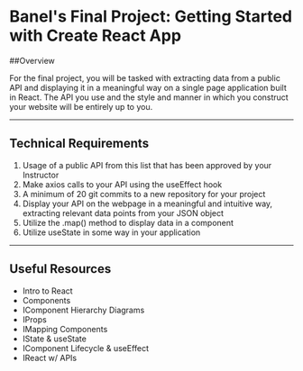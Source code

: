 # Banel's Final Project: Getting Started with Create React App

##Overview

For the final project, you will be tasked with extracting data from a public API and displaying it in a meaningful way on a single page application built in React. The API you use and the style and manner in which you construct your website will be entirely up to you.

<hr>

<h2>Technical Requirements</h2>
<ol>
    <li>Usage of a public API from this list that has been approved by your Instructor</li>
    <li>Make axios calls to your API using the useEffect hook</li>
    <li>A minimum of 20 git commits to a new repository for your project</li>
    <li>Display your API on the webpage in a meaningful and intuitive way, extracting relevant data points from your JSON object</li>
    <li>Utilize the .map() method to display data in a component</li>
    <li>Utilize useState in some way in your application</li>
</ol>

<hr>

<h2>Useful Resources</h2>
<ul>
    <li>Intro to React</li>
    <li>Components</li>
    <li>IComponent Hierarchy Diagrams</li>
    <li>IProps</li>
    <li>IMapping Components</li>
    <li>IState & useState</li>
    <li>IComponent Lifecycle & useEffect</li>
    <li>IReact w/ APIs</li>